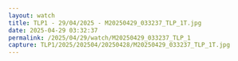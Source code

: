 ```yaml
---
layout: watch
title: TLP1 - 29/04/2025 - M20250429_033237_TLP_1T.jpg
date: 2025-04-29 03:32:37
permalink: /2025/04/29/watch/M20250429_033237_TLP_1
capture: TLP1/2025/202504/20250428/M20250429_033237_TLP_1T.jpg
---
```

